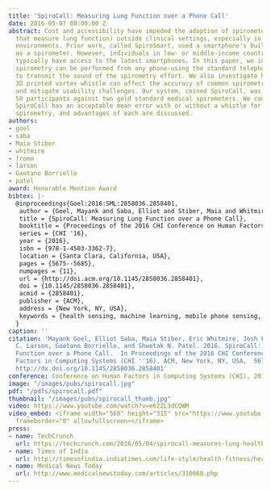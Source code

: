 ```yaml
---
title: 'SpiroCall: Measuring Lung Function over a Phone Call'
date: 2016-05-07 00:00:00 Z
abstract: Cost and accessibility have impeded the adoption of spirometers (devices
  that measure lung function) outside clinical settings, especially in low-resource
  environments. Prior work, called SpiroSmart, used a smartphone's built-in microphone
  as a spirometer. However, individuals in low- or middle-income countries do not
  typically have access to the latest smartphones. In this paper, we investigate how
  spirometry can be performed from any phone-using the standard telephony voice channel
  to transmit the sound of the spirometry effort. We also investigate how using a
  3D printed vortex whistle can affect the accuracy of common spirometry measures
  and mitigate usability challenges. Our system, coined SpiroCall, was evaluated with
  50 participants against two gold standard medical spirometers. We conclude that
  SpiroCall has an acceptable mean error with or without a whistle for performing
  spirometry, and advantages of each are discussed.
authors:
- goel
- saba
- Maia Stiber
- whitmire
- fromm
- larson
- Gaetano Borriello
- patel
award: Honorable Mention Award
bibtex: |-
  @inproceedings{Goel:2016:SML:2858036.2858401,
   author = {Goel, Mayank and Saba, Elliot and Stiber, Maia and Whitmire, Eric and Fromm, Josh and Larson, Eric C. and Borriello, Gaetano and Patel, Shwetak N.},
   title = {SpiroCall: Measuring Lung Function over a Phone Call},
   booktitle = {Proceedings of the 2016 CHI Conference on Human Factors in Computing Systems},
   series = {CHI '16},
   year = {2016},
   isbn = {978-1-4503-3362-7},
   location = {Santa Clara, California, USA},
   pages = {5675--5685},
   numpages = {11},
   url = {http://doi.acm.org/10.1145/2858036.2858401},
   doi = {10.1145/2858036.2858401},
   acmid = {2858401},
   publisher = {ACM},
   address = {New York, NY, USA},
   keywords = {health sensing, machine learning, mobile phone sensing, signal processing, spirometry},
  }
caption: ''
citation: 'Mayank Goel, Elliot Saba, Maia Stiber, Eric Whitmire, Josh Fromm, Eric
  C. Larson, Gaetano Borriello, and Shwetak N. Patel. 2016. SpiroCall: Measuring Lung
  Function over a Phone Call.  In Proceedings of the 2016 CHI Conference on Human
  Factors in Computing Systems (CHI ''16). ACM, New York, NY, USA,  5675-5685. DOI:
  http://dx.doi.org/10.1145/2858036.2858401'
conference: Conference on Human Factors in Computing Systems (CHI), 2016
image: "/images/pubs/spirocall.jpg"
pdf: "/pdfs/spirocall.pdf"
thumbnail: "/images/pubs/spirocall_thumb.jpg"
video: https://www.youtube.com/watch?v=e62ZL3dCQWM
video_embed: <iframe width="560" height="315" src="https://www.youtube.com/embed/e62ZL3dCQWM"
  frameborder="0" allowfullscreen></iframe>
press:
- name: TechCrunch
  url: https://techcrunch.com/2016/05/04/spirocall-measures-lung-health-over-any-phone-no-app-necessary/
- name: Times of India
  url: http://timesofindia.indiatimes.com/life-style/health-fitness/health-news/Test-your-lung-function-over-a-call/articleshow/52103438.cms
- name: Medical News Today
  url: http://www.medicalnewstoday.com/articles/310068.php
---
```

